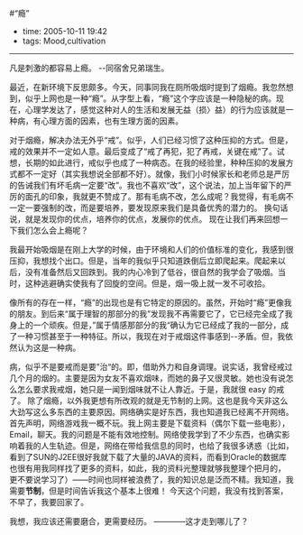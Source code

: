 #“瘾”

- time: 2005-10-11 19:42
- tags: Mood,cultivation

---
  凡是刺激的都容易上瘾。 --同宿舍兄弟瑞生。

最近，在新环境下反思颇多。今天，同事同我在厕所吸烟时提到了烟瘾。我忽然想到，似乎上网也是一种“瘾”。从字型上看，“瘾”这个字应该是一种隐秘的病。现在，心理学发达了，感觉这种对人的生活和发展无益（损〉益）的行为应该就是一种病，有心理方面的因素，也有生理方面的因素。

对于烟瘾，解决办法无外乎“戒”。似乎，人们已经习惯了这种压抑的方式。但是，戒的效果并不一定如人意。最后变成了“戒了再犯，犯了再戒，关键在戒”了。试想，长期的如此进行，戒似乎也成了一种病态。在我的经验里，种种压抑的发展方式都不一定好（其实我想说全部都不好）。就像，我们小时候家长和老师总是严厉的告诫我们有坏毛病一定要“改”。我也不喜欢“改”，这个说法，加上当年留下的严厉的面孔的印象，我就更不赞成了。那有毛病不改，怎么成呢？我觉得，有毛病不一定一要强制的改，而是要培养，要发现原来我们是具备优秀的潜力的。 换句话说，就是发现你的优点，培养你的优点，发展你的优点。
现在让我们再来回想一下我们怎么会上瘾呢？

我最开始吸烟是在刚上大学的时候，由于环境和人们的价值标准的变化，我感到很压抑，我想找个出口。但是，当年的我似乎只知道跌倒后立即爬起来。爬起来以后，没有准备然后又回跌到。我的内心冷到了低谷，很自然的我学会了吸烟。当时，这种逃避确实使我有了回旋的空间。但是，烟一吸上就一发不可收拾。

像所有的存在一样，“瘾”的出现也是有它特定的原因的。虽然，开始时“瘾”更像我的朋友。到后来“属于理智的那部分的我”发现我不再需要它了，它已经完全成了我身上的一个顽疾。但是，”属于情感那部分的我“确认为它已经成了我的一部分，成了一种习惯甚至于一种特征。所以，我现在对于戒烟这件事感到--矛盾。但，我依然认为这是一种病。

病，似乎不是要戒而是要”治“的。即，借助外力和自身调理。说实话，我曾经戒过几个月的烟的。主要是因为女友不喜欢烟味，而她的鼻子又很灵敏。她也没有说怎么怎么要求我戒烟，她只是一闻到烟味就不让人靠近。于是，我就很 easy 的戒了。
除了烟瘾，以外我更想有所改观的就是无节制的上网。这也是我今天非这么大劲写这么多东西的主要原因。网络确实是好东西，我也知道我已经离不开网络。首先声明，网络游戏我一概不玩。我上网主要是下载资料（偶尔下载一些电影），Email，聊天。我的问题是不能有效地控制。网络使我学到了不少东西，也确实影响着我的人生轨迹。但是，网络在带给我信息的同时，也给了我很多诱惑（比如，看到了SUN的J2EE很好我就下载了大量的JAVA的资料，而看到Oracle的数据库也很有用我同样找了更多的资料，如此，我的资料光整理就够我整理个把月的，
更不要说学习了）——时间也同样被浪费了，我的知识总是泛而不精。我知道，我需要**节制**，但是时间告诉我这个基本上很难！
今天这个问题，我没有找到答案，不早了，我要回家了。

我想，我应该还需要磨合，更需要经历。
————这才走到哪儿了？
